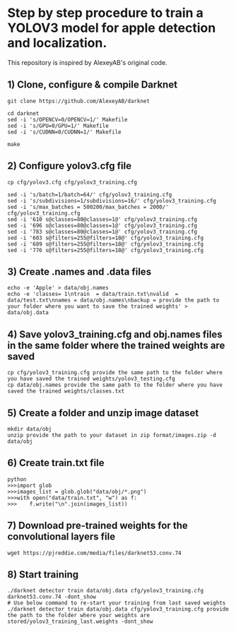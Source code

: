 # Step by step procedure to train a YOLOV3 model for apple detection and localization.

This repository is inspired by AlexeyAB's original code.

## 1) Clone, configure & compile Darknet

```
git clone https://github.com/AlexeyAB/darknet
```

```
cd darknet
sed -i 's/OPENCV=0/OPENCV=1/' Makefile
sed -i 's/GPU=0/GPU=1/' Makefile
sed -i 's/CUDNN=0/CUDNN=1/' Makefile
```

```
make
```

## 2) Configure yolov3.cfg file

```
cp cfg/yolov3.cfg cfg/yolov3_training.cfg
```

```
sed -i 's/batch=1/batch=64/' cfg/yolov3_training.cfg
sed -i 's/subdivisions=1/subdivisions=16/' cfg/yolov3_training.cfg
sed -i 's/max_batches = 500200/max_batches = 2000/' cfg/yolov3_training.cfg
sed -i '610 s@classes=80@classes=1@' cfg/yolov3_training.cfg
sed -i '696 s@classes=80@classes=1@' cfg/yolov3_training.cfg
sed -i '783 s@classes=80@classes=1@' cfg/yolov3_training.cfg
sed -i '603 s@filters=255@filters=18@' cfg/yolov3_training.cfg
sed -i '689 s@filters=255@filters=18@' cfg/yolov3_training.cfg
sed -i '776 s@filters=255@filters=18@' cfg/yolov3_training.cfg
```

## 3) Create .names and .data files

```
echo -e 'Apple' > data/obj.names
echo -e 'classes= 1\ntrain  = data/train.txt\nvalid  = data/test.txt\nnames = data/obj.names\nbackup = provide the path to your folder where you want to save the trained weights' > data/obj.data
```

## 4) Save yolov3_training.cfg and obj.names files in the same folder where the trained weights are saved

```
cp cfg/yolov3_training.cfg provide the same path to the folder where you have saved the trained weights/yolov3_testing.cfg
cp data/obj.names provide the same path to the folder where you have saved the trained weights/classes.txt
```

## 5) Create a folder and unzip image dataset

```
mkdir data/obj
unzip provide the path to your dataset in zip format/images.zip -d data/obj
```

## 6) Create train.txt file

```
python
>>>import glob
>>>images_list = glob.glob("data/obj/*.png")
>>>with open("data/train.txt", "w") as f:
>>>    f.write("\n".join(images_list))
```

## 7) Download pre-trained weights for the convolutional layers file

```
wget https://pjreddie.com/media/files/darknet53.conv.74
```

## 8) Start training

```
./darknet detector train data/obj.data cfg/yolov3_training.cfg darknet53.conv.74 -dont_show
# Use below command to re-start your training from last saved weights
./darknet detector train data/obj.data cfg/yolov3_training.cfg provide the path to the folder where your weights are stored/yolov3_training_last.weights -dont_show
```






